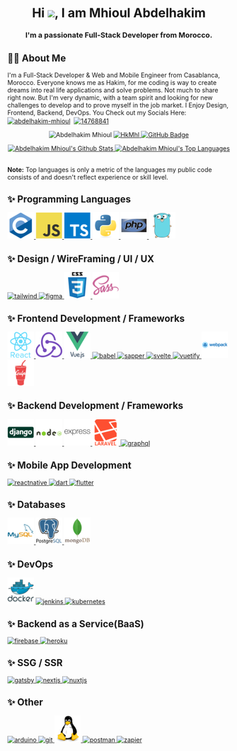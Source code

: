 <h1 align="center">Hi <img src="https://raw.githubusercontent.com/MartinHeinz/MartinHeinz/master/wave.gif" width="30px">, I am Mhioul Abdelhakim</h1>
<h3 align="center"> I'm a passionate Full-Stack Developer from Morocco.</h3>

## 🙋‍♂️ About Me
I'm a Full-Stack Developer & Web and Mobile Engineer from Casablanca, Morocco.
Everyone knows me as Hakim, for me coding is way to create dreams into real life applications and solve problems. Not much to share right now. But I'm very dynamic, with a team spirit and looking for new challenges to develop and to prove myself in the job market.
I Enjoy Design, Frontend, Backend, DevOps. You Check out my Socials Here: &nbsp;&nbsp;<a href="https://linkedin.com/in/abdelhakim-mhioul" target="_blank"><img align="center" src="https://raw.githubusercontent.com/rahuldkjain/github-profile-readme-generator/master/src/images/icons/Social/linked-in-alt.svg" alt="abdelhakim-mhioul" height="15" width="15" /></a>&nbsp;&nbsp;<a href="https://stackoverflow.com/users/14768841" target="_blank"><img align="center" alt="14768841" height="15" width="15" src="https://raw.githubusercontent.com/rahuldkjain/github-profile-readme-generator/master/src/images/icons/Social/stack-overflow.svg" /></a>

<p align="center">
  <img src="https://komarev.com/ghpvc/?username=AbdelhakimMhioul&label=Profile%20views&color=0e75b6&style=flat" alt="Abdelhakim Mhioul" height="30" />
  <a href="https://twitter.com/HkMhl" target="_blank">
    <img src="https://img.shields.io/twitter/follow/HkMhl?logo=twitter&style=for-the-badge" alt="HkMhl" height="30" />
  </a>
  <a href="https://github.com/AbdelhakimMhioul?tab=followers" target="_blank">
    <img src="https://img.shields.io/github/followers/AbdelhakimMhioul?label=Followers&style=social" alt="GitHub Badge" height="30" />
  </a>
</p>

<p align="center">
  <a href="https://github.com/AbdelhakimMhioul/github-readme-stats">
    <img alt="Abdelhakim Mhioul's Github Stats" src="https://github-readme-stats.vercel.app/api?username=AbdelhakimMhioul&show_icons=true&count_private=true&theme=react&hide_border=true&bg_color=0D1117" />
  </a>
  <a href="https://github.com/AbdelhakimMhioul/github-readme-stats">
    <img alt="Abdelhakim Mhioul's Top Languages" src="https://github-readme-stats.vercel.app/api/top-langs/?username=AbdelhakimMhioul&langs_count=8&count_private=true&layout=compact&theme=radical&hide_border=true&bg_color=0D1117" />
  </a>
</p>
<br/>
<b>Note:</b> Top languages is only a metric of the languages my public code consists of and doesn't reflect experience or skill level.

## ✨ Programming Languages
<p align="left">
  <a href="https://www.cprogramming.com/" target="_blank">
    <img src="https://raw.githubusercontent.com/devicons/devicon/master/icons/c/c-original.svg" alt="c" width="60" height="60"/>
  </a>
  <a href="https://developer.mozilla.org/en-US/docs/Web/JavaScript" target="_blank">
    <img src="https://raw.githubusercontent.com/devicons/devicon/master/icons/javascript/javascript-original.svg" alt="javascript" width="60" height="60"/>
  </a>
  <a href="https://www.typescriptlang.org/" target="_blank">
    <img src="https://raw.githubusercontent.com/devicons/devicon/master/icons/typescript/typescript-original.svg" alt="typescript" width="60" height="60"/>
  </a>
  <a href="https://www.python.org" target="_blank">
    <img src="https://raw.githubusercontent.com/devicons/devicon/master/icons/python/python-original.svg" alt="python" width="60" height="60"/>
  </a>
  <a href="https://www.php.net" target="_blank">
    <img src="https://raw.githubusercontent.com/devicons/devicon/master/icons/php/php-original.svg" alt="php" width="60" height="60"/>
  </a>
  <a href="https://golang.org" target="_blank">
    <img src="https://raw.githubusercontent.com/devicons/devicon/master/icons/go/go-original.svg" alt="go" width="60" height="60"/>
  </a>
</p>

## ✨ Design / WireFraming / UI / UX
<p align="left">
  <a href="https://tailwindcss.com/" target="_blank">
    <img src="https://www.vectorlogo.zone/logos/tailwindcss/tailwindcss-icon.svg" alt="tailwind" width="60" height="60"/>
  </a>
  <a href="https://www.figma.com/" target="_blank">
    <img src="https://www.vectorlogo.zone/logos/figma/figma-icon.svg" alt="figma" width="60" height="60"/>
  </a>
  <a href="https://www.w3schools.com/css/" target="_blank">
    <img src="https://raw.githubusercontent.com/devicons/devicon/master/icons/css3/css3-original-wordmark.svg" alt="css3" width="60" height="60"/>
  </a> 
  <a href="https://sass-lang.com" target="_blank"> <img src="https://raw.githubusercontent.com/devicons/devicon/master/icons/sass/sass-original.svg" alt="sass" width="60" height="60"/>
  </a>
</p>

## ✨ Frontend Development / Frameworks
<p align="left">
  <a href="https://reactjs.org/" target="_blank">
    <img src="https://raw.githubusercontent.com/devicons/devicon/master/icons/react/react-original-wordmark.svg" alt="react" width="60" height="60"/>
  </a>
  <a href="https://redux.js.org" target="_blank">
    <img src="https://raw.githubusercontent.com/devicons/devicon/master/icons/redux/redux-original.svg" alt="redux" width="60" height="60"/>
  </a>
  <a href="https://vuejs.org/" target="_blank">
    <img src="https://raw.githubusercontent.com/devicons/devicon/master/icons/vuejs/vuejs-original-wordmark.svg" alt="vuejs" width="60" height="60"/>
  </a>
  <a href="https://babeljs.io/" target="_blank">
    <img src="https://www.vectorlogo.zone/logos/babeljs/babeljs-icon.svg" alt="babel" width="60" height="60"/>
  </a>
  <a href="https://sapper.svelte.dev/" target="_blank">
    <img src="https://raw.githubusercontent.com/bestofjs/bestofjs-webui/master/public/logos/sapper.svg" alt="sapper" width="60" height="60"/>
  </a>
  <a href="https://svelte.dev" target="_blank">
    <img src="https://upload.wikimedia.org/wikipedia/commons/1/1b/Svelte_Logo.svg" alt="svelte" width="60" height="60"/>
  </a>
  <a href="https://vuetifyjs.com/en/" target="_blank">
    <img src="https://bestofjs.org/logos/vuetify.svg" alt="vuetify" width="60" height="60"/>
  </a>
  <a href="https://webpack.js.org" target="_blank">
    <img src="https://raw.githubusercontent.com/devicons/devicon/d00d0969292a6569d45b06d3f350f463a0107b0d/icons/webpack/webpack-original-wordmark.svg" alt="webpack" width="60" height="60"/>
  </a>
 <a href="https://gulpjs.com" target="_blank">
   <img src="https://raw.githubusercontent.com/devicons/devicon/master/icons/gulp/gulp-plain.svg" alt="gulp" width="60" height="60"/>
  </a>
</p>

## ✨ Backend Development / Frameworks
<p align="left">
<a href="https://www.djangoproject.com/" target="_blank">
    <img src="https://raw.githubusercontent.com/devicons/devicon/master/icons/django/django-original.svg" alt="django" width="60" height="60"/>
</a>
<a href="https://nodejs.org" target="_blank"> <img src="https://raw.githubusercontent.com/devicons/devicon/master/icons/nodejs/nodejs-original-wordmark.svg" alt="nodejs" width="60" height="60"/> </a>
<a href="https://expressjs.com" target="_blank">
<img src="https://raw.githubusercontent.com/devicons/devicon/master/icons/express/express-original-wordmark.svg" alt="express" width="60" height="60"/>
</a>
<a href="https://laravel.com/" target="_blank"> <img src="https://raw.githubusercontent.com/devicons/devicon/master/icons/laravel/laravel-plain-wordmark.svg" alt="laravel" width="60" height="60"/> </a>
<a href="https://graphql.org" target="_blank"> <img src="https://www.vectorlogo.zone/logos/graphql/graphql-icon.svg" alt="graphql" width="60" height="60"/> </a>
</p>

## ✨ Mobile App Development
<p align="left">
  <a href="https://reactnative.dev/" target="_blank">
    <img src="https://reactnative.dev/img/header_logo.svg" alt="reactnative" width="60" height="60"/>
  </a>
  <a href="https://dart.dev" target="_blank">
<img src="https://www.vectorlogo.zone/logos/dartlang/dartlang-icon.svg" alt="dart" width="60" height="60"/>
</a>
<a href="https://flutter.dev" target="_blank"> <img src="https://www.vectorlogo.zone/logos/flutterio/flutterio-icon.svg" alt="flutter" width="60" height="60"/> </a>
</p>


## ✨ Databases
<p align="left">
<a href="https://www.mysql.com/" target="_blank"> <img src="https://raw.githubusercontent.com/devicons/devicon/master/icons/mysql/mysql-original-wordmark.svg" alt="mysql" width="60" height="60"/> </a>
<a href="https://www.postgresql.org" target="_blank"> <img src="https://raw.githubusercontent.com/devicons/devicon/master/icons/postgresql/postgresql-original-wordmark.svg" alt="postgresql" width="60" height="60"/> </a>
<a href="https://www.mongodb.com/" target="_blank"> <img src="https://raw.githubusercontent.com/devicons/devicon/master/icons/mongodb/mongodb-original-wordmark.svg" alt="mongodb" width="60" height="60"/> </a>
</p>

## ✨ DevOps
<p align="left">
<a href="https://www.docker.com/" target="_blank">
<img src="https://raw.githubusercontent.com/devicons/devicon/master/icons/docker/docker-original-wordmark.svg" alt="docker" width="60" height="60"/></a>
<a href="https://www.jenkins.io" target="_blank"> <img src="https://www.vectorlogo.zone/logos/jenkins/jenkins-icon.svg" alt="jenkins" width="60" height="60"/> </a> <a href="https://kubernetes.io" target="_blank"> <img src="https://www.vectorlogo.zone/logos/kubernetes/kubernetes-icon.svg" alt="kubernetes" width="60" height="60"/> </a>
</p>

## ✨ Backend as a Service(BaaS)
<p align="left">
<a href="https://firebase.google.com/" target="_blank"> <img src="https://www.vectorlogo.zone/logos/firebase/firebase-icon.svg" alt="firebase" width="60" height="60"/> </a>
<a href="https://heroku.com" target="_blank"> <img src="https://www.vectorlogo.zone/logos/heroku/heroku-icon.svg" alt="heroku" width="60" height="60"/> </a>
</p>

## ✨ SSG / SSR
<p align="left">
  <a href="https://www.gatsbyjs.com/" target="_blank">
    <img src="https://www.vectorlogo.zone/logos/gatsbyjs/gatsbyjs-icon.svg" alt="gatsby" width="60" height="60"/>
  </a>
  <a href="https://nextjs.org/" target="_blank">
    <img src="https://cdn.worldvectorlogo.com/logos/nextjs-3.svg" alt="nextjs" width="60" height="60"/>
  </a>
  <a href="https://nuxtjs.org/" target="_blank">
    <img src="https://www.vectorlogo.zone/logos/nuxtjs/nuxtjs-icon.svg" alt="nuxtjs" width="60" height="60"/>
  </a>
</p>

## ✨ Other
<p align="left">
    <a href="https://www.arduino.cc/" target="_blank">
        <img src="https://cdn.worldvectorlogo.com/logos/arduino-1.svg" alt="arduino" width="60" height="60"/>
    </a>
    <a href="https://git-scm.com/" target="_blank">
      <img src="https://www.vectorlogo.zone/logos/git-scm/git-scm-icon.svg" alt="git" width="60" height="60"/>
    </a>
    <a href="https://www.linux.org/" target="_blank">
      <img src="https://raw.githubusercontent.com/devicons/devicon/master/icons/linux/linux-original.svg" alt="linux" width="60" height="60"/>
    </a>
    <a href="https://postman.com" target="_blank">
      <img src="https://www.vectorlogo.zone/logos/getpostman/getpostman-icon.svg" alt="postman" width="60" height="60"/>
    </a>
    <a href="https://zapier.com" target="_blank">
      <img src="https://www.vectorlogo.zone/logos/zapier/zapier-icon.svg" alt="zapier" width="60" height="60"/>
    </a>
</p>

